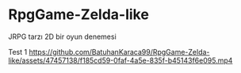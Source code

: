 # RpgGame-Zelda-like
JRPG tarzı 2D bir oyun denemesi

Test 1
https://github.com/BatuhanKaraca99/RpgGame-Zelda-like/assets/47457138/f185cd59-0faf-4a5e-835f-b45143f6e095.mp4


